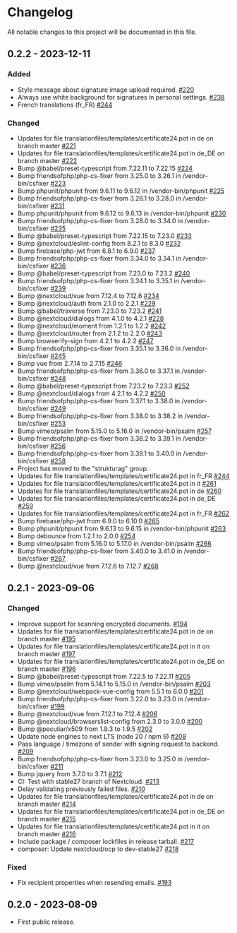 # Changelog

All notable changes to this project will be documented in this file.

## 0.2.2 - 2023-12-11

### Added
- Style message about signature image upload required.
  [#220](https://github.com/strukturag/nextcloud-certificate24/pull/220)
- Always use white background for signatures in personal settings.
  [#238](https://github.com/strukturag/nextcloud-certificate24/pull/238)
- French translations (fr_FR)
  [#244](https://github.com/strukturag/nextcloud-certificate24/pull/244)

### Changed
- Updates for file translationfiles/templates/certificate24.pot in de on branch master
  [#221](https://github.com/strukturag/nextcloud-certificate24/pull/221)
- Updates for file translationfiles/templates/certificate24.pot in de_DE on branch master
  [#222](https://github.com/strukturag/nextcloud-certificate24/pull/222)
- Bump @babel/preset-typescript from 7.22.11 to 7.22.15
  [#224](https://github.com/strukturag/nextcloud-certificate24/pull/224)
- Bump friendsofphp/php-cs-fixer from 3.25.0 to 3.26.1 in /vendor-bin/csfixer
  [#223](https://github.com/strukturag/nextcloud-certificate24/pull/223)
- Bump phpunit/phpunit from 9.6.11 to 9.6.12 in /vendor-bin/phpunit
  [#225](https://github.com/strukturag/nextcloud-certificate24/pull/225)
- Bump friendsofphp/php-cs-fixer from 3.26.1 to 3.28.0 in /vendor-bin/csfixer
  [#231](https://github.com/strukturag/nextcloud-certificate24/pull/231)
- Bump phpunit/phpunit from 9.6.12 to 9.6.13 in /vendor-bin/phpunit
  [#230](https://github.com/strukturag/nextcloud-certificate24/pull/230)
- Bump friendsofphp/php-cs-fixer from 3.28.0 to 3.34.0 in /vendor-bin/csfixer
  [#235](https://github.com/strukturag/nextcloud-certificate24/pull/235)
- Bump @babel/preset-typescript from 7.22.15 to 7.23.0
  [#233](https://github.com/strukturag/nextcloud-certificate24/pull/233)
- Bump @nextcloud/eslint-config from 8.2.1 to 8.3.0
  [#232](https://github.com/strukturag/nextcloud-certificate24/pull/232)
- Bump firebase/php-jwt from 6.8.1 to 6.9.0
  [#237](https://github.com/strukturag/nextcloud-certificate24/pull/237)
- Bump friendsofphp/php-cs-fixer from 3.34.0 to 3.34.1 in /vendor-bin/csfixer
  [#236](https://github.com/strukturag/nextcloud-certificate24/pull/236)
- Bump @babel/preset-typescript from 7.23.0 to 7.23.2
  [#240](https://github.com/strukturag/nextcloud-certificate24/pull/240)
- Bump friendsofphp/php-cs-fixer from 3.34.1 to 3.35.1 in /vendor-bin/csfixer
  [#239](https://github.com/strukturag/nextcloud-certificate24/pull/239)
- Bump @nextcloud/vue from 7.12.4 to 7.12.6
  [#234](https://github.com/strukturag/nextcloud-certificate24/pull/234)
- Bump @nextcloud/auth from 2.1.0 to 2.2.1
  [#229](https://github.com/strukturag/nextcloud-certificate24/pull/229)
- Bump @babel/traverse from 7.23.0 to 7.23.2
  [#241](https://github.com/strukturag/nextcloud-certificate24/pull/241)
- Bump @nextcloud/dialogs from 4.1.0 to 4.2.1
  [#228](https://github.com/strukturag/nextcloud-certificate24/pull/228)
- Bump @nextcloud/moment from 1.2.1 to 1.2.2
  [#242](https://github.com/strukturag/nextcloud-certificate24/pull/242)
- Bump @nextcloud/router from 2.1.2 to 2.2.0
  [#243](https://github.com/strukturag/nextcloud-certificate24/pull/243)
- Bump browserify-sign from 4.2.1 to 4.2.2
  [#247](https://github.com/strukturag/nextcloud-certificate24/pull/247)
- Bump friendsofphp/php-cs-fixer from 3.35.1 to 3.36.0 in /vendor-bin/csfixer
  [#245](https://github.com/strukturag/nextcloud-certificate24/pull/245)
- Bump vue from 2.7.14 to 2.7.15
  [#246](https://github.com/strukturag/nextcloud-certificate24/pull/246)
- Bump friendsofphp/php-cs-fixer from 3.36.0 to 3.37.1 in /vendor-bin/csfixer
  [#248](https://github.com/strukturag/nextcloud-certificate24/pull/248)
- Bump @babel/preset-typescript from 7.23.2 to 7.23.3
  [#252](https://github.com/strukturag/nextcloud-certificate24/pull/252)
- Bump @nextcloud/dialogs from 4.2.1 to 4.2.2
  [#250](https://github.com/strukturag/nextcloud-certificate24/pull/250)
- Bump friendsofphp/php-cs-fixer from 3.37.1 to 3.38.0 in /vendor-bin/csfixer
  [#249](https://github.com/strukturag/nextcloud-certificate24/pull/249)
- Bump friendsofphp/php-cs-fixer from 3.38.0 to 3.38.2 in /vendor-bin/csfixer
  [#253](https://github.com/strukturag/nextcloud-certificate24/pull/253)
- Bump vimeo/psalm from 5.15.0 to 5.16.0 in /vendor-bin/psalm
  [#257](https://github.com/strukturag/nextcloud-certificate24/pull/257)
- Bump friendsofphp/php-cs-fixer from 3.38.2 to 3.39.1 in /vendor-bin/csfixer
  [#256](https://github.com/strukturag/nextcloud-certificate24/pull/256)
- Bump friendsofphp/php-cs-fixer from 3.39.1 to 3.40.0 in /vendor-bin/csfixer
  [#258](https://github.com/strukturag/nextcloud-certificate24/pull/258)
- Project has moved to the "strukturag" group.
- Updates for file translationfiles/templates/certificate24.pot in fr_FR
  [#244](https://github.com/strukturag/nextcloud-certificate24/pull/244)
- Updates for file translationfiles/templates/certificate24.pot in it
  [#261](https://github.com/strukturag/nextcloud-certificate24/pull/261)
- Updates for file translationfiles/templates/certificate24.pot in de
  [#260](https://github.com/strukturag/nextcloud-certificate24/pull/260)
- Updates for file translationfiles/templates/certificate24.pot in de_DE
  [#259](https://github.com/strukturag/nextcloud-certificate24/pull/259)
- Updates for file translationfiles/templates/certificate24.pot in fr_FR
  [#262](https://github.com/strukturag/nextcloud-certificate24/pull/262)
- Bump firebase/php-jwt from 6.9.0 to 6.10.0
  [#265](https://github.com/strukturag/nextcloud-certificate24/pull/265)
- Bump phpunit/phpunit from 9.6.13 to 9.6.15 in /vendor-bin/phpunit
  [#263](https://github.com/strukturag/nextcloud-certificate24/pull/263)
- Bump debounce from 1.2.1 to 2.0.0
  [#254](https://github.com/strukturag/nextcloud-certificate24/pull/254)
- Bump vimeo/psalm from 5.16.0 to 5.17.0 in /vendor-bin/psalm
  [#266](https://github.com/strukturag/nextcloud-certificate24/pull/266)
- Bump friendsofphp/php-cs-fixer from 3.40.0 to 3.41.0 in /vendor-bin/csfixer
  [#267](https://github.com/strukturag/nextcloud-certificate24/pull/267)
- Bump @nextcloud/vue from 7.12.6 to 7.12.7
  [#268](https://github.com/strukturag/nextcloud-certificate24/pull/268)


## 0.2.1 - 2023-09-06

### Changed
- Improve support for scanning encrypted documents.
  [#194](https://github.com/strukturag/nextcloud-certificate24/pull/194)
- Updates for file translationfiles/templates/certificate24.pot in de on branch master
  [#195](https://github.com/strukturag/nextcloud-certificate24/pull/195)
- Updates for file translationfiles/templates/certificate24.pot in it on branch master
  [#197](https://github.com/strukturag/nextcloud-certificate24/pull/197)
- Updates for file translationfiles/templates/certificate24.pot in de_DE on branch master
  [#196](https://github.com/strukturag/nextcloud-certificate24/pull/196)
- Bump @babel/preset-typescript from 7.22.5 to 7.22.11
  [#205](https://github.com/strukturag/nextcloud-certificate24/pull/205)
- Bump vimeo/psalm from 5.14.1 to 5.15.0 in /vendor-bin/psalm
  [#203](https://github.com/strukturag/nextcloud-certificate24/pull/203)
- Bump @nextcloud/webpack-vue-config from 5.5.1 to 6.0.0
  [#201](https://github.com/strukturag/nextcloud-certificate24/pull/201)
- Bump friendsofphp/php-cs-fixer from 3.22.0 to 3.23.0 in /vendor-bin/csfixer
  [#199](https://github.com/strukturag/nextcloud-certificate24/pull/199)
- Bump @nextcloud/vue from 7.12.1 to 7.12.4
  [#206](https://github.com/strukturag/nextcloud-certificate24/pull/206)
- Bump @nextcloud/browserslist-config from 2.3.0 to 3.0.0
  [#200](https://github.com/strukturag/nextcloud-certificate24/pull/200)
- Bump @peculiar/x509 from 1.9.3 to 1.9.5
  [#202](https://github.com/strukturag/nextcloud-certificate24/pull/202)
- Update node engines to next LTS (node 20 / npm 9)
  [#208](https://github.com/strukturag/nextcloud-certificate24/pull/208)
- Pass language / timezone of sender with signing request to backend.
  [#209](https://github.com/strukturag/nextcloud-certificate24/pull/209)
- Bump friendsofphp/php-cs-fixer from 3.23.0 to 3.25.0 in /vendor-bin/csfixer
  [#211](https://github.com/strukturag/nextcloud-certificate24/pull/211)
- Bump jquery from 3.7.0 to 3.7.1
  [#212](https://github.com/strukturag/nextcloud-certificate24/pull/212)
- CI: Test with stable27 branch of Nextcloud.
  [#213](https://github.com/strukturag/nextcloud-certificate24/pull/213)
- Delay validating previously failed files.
  [#210](https://github.com/strukturag/nextcloud-certificate24/pull/210)
- Updates for file translationfiles/templates/certificate24.pot in de on branch master
  [#214](https://github.com/strukturag/nextcloud-certificate24/pull/214)
- Updates for file translationfiles/templates/certificate24.pot in de_DE on branch master
  [#215](https://github.com/strukturag/nextcloud-certificate24/pull/215)
- Updates for file translationfiles/templates/certificate24.pot in it on branch master
  [#216](https://github.com/strukturag/nextcloud-certificate24/pull/216)
- Include package / composer lockfiles in release tarball.
  [#217](https://github.com/strukturag/nextcloud-certificate24/pull/217)
- composer: Update nextcloud/ocp to dev-stable27
  [#218](https://github.com/strukturag/nextcloud-certificate24/pull/218)

### Fixed
- Fix recipient properties when resending emails.
  [#193](https://github.com/strukturag/nextcloud-certificate24/pull/193)


## 0.2.0 - 2023-08-09

- First public release.
